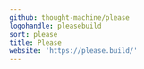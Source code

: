 ```yaml
---
github: thought-machine/please
logohandle: pleasebuild
sort: please
title: Please
website: 'https://please.build/'
---
```


